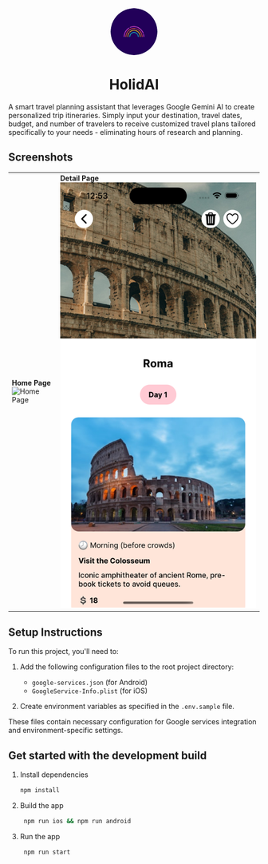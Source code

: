 <div align="center">
        <img src="ui/assets/images/readme_icon.png" width="94" height="94" alt="HolidAI Icon" style="border-radius: 50%;">
    <h1>
            HolidAI
    </h1>
</div>

A smart travel planning assistant that leverages Google Gemini AI to create personalized trip itineraries. Simply input your destination, travel dates, budget, and number of travelers to receive customized travel plans tailored specifically to your needs - eliminating hours of research and planning.

## Screenshots

<table>
   <tr>
      <td><strong>Home Page</strong><br><img src="wiki/images/home_page.png" alt="Home Page"></td>
      <td><strong>Detail Page</strong><br><img src="wiki/images/trip_detail_page.png" alt="Trip Detail Page"></td>
   </tr>
</table>

## Setup Instructions

To run this project, you'll need to:

1. Add the following configuration files to the root project directory:

   - `google-services.json` (for Android)
   - `GoogleService-Info.plist` (for iOS)

2. Create environment variables as specified in the `.env.sample` file.

These files contain necessary configuration for Google services integration and environment-specific settings.

## Get started with the development build

1. Install dependencies

   ```bash
   npm install
   ```

2. Build the app

   ```bash
    npm run ios && npm run android
   ```

3. Run the app

   ```bash
    npm run start
   ```
